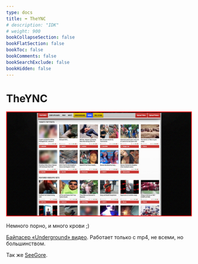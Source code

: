 ```yaml
---
type: docs
title: ➡️ TheYNC
# description: "IDK"
# weight: 900
bookCollapseSection: false
bookFlatSection: false
bookToc: false
bookComments: false
bookSearchExclude: false
bookHidden: false
---
```


# TheYNC

![](theync_screenshot.jpg)

Немного порно, и много крови ;)

[Байпасер «Underground» видео](#). Работает только с mp4, не всеми, но большинством.

Так же [SeeGore](../seegore).
